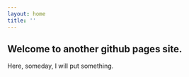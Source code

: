 ```yaml
---
layout: home
title: ''
---
```

## Welcome to another github pages site.

Here, someday, I will put something.
